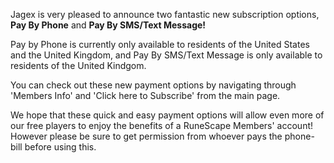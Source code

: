 Jagex is very pleased to announce two fantastic new subscription options, **Pay By Phone** and **Pay By SMS/Text Message!**

Pay by Phone is currently only available to residents of the United States and the United Kingdom, and Pay By SMS/Text Message is only available to residents of the United Kindgom.

You can check out these new payment options by navigating through 'Members Info' and 'Click here to Subscribe' from the main page.

We hope that these quick and easy payment options will allow even more of our free players to enjoy the benefits of a RuneScape Members' account! However please be sure to get permission from whoever pays the phone-bill before using this.
